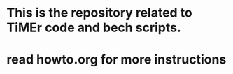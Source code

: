 # This is the repository related to TiMEr code and bech scripts.
# read howto.org for more instructions
